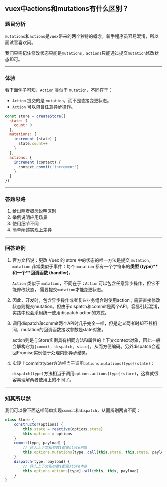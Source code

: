 ## vuex中actions和mutations有什么区别？

### 题目分析

`mutations`和`actions`是`vuex`带来的两个独特的概念。新手程序员容易混淆，所以面试官喜欢问。

我们只需记住修改状态只能是`mutations`，`actions`只能通过提交`mutation`修改状态即可。

---

### 体验

看下面例子可知，`Action` 类似于 `mutation`，不同在于：

- `Action` 提交的是 `mutation`，而不是直接变更状态。
- `Action` 可以包含任意异步操作。

```js
const store = createStore({
  state: {
    count: 0
  },
  mutations: {
    increment (state) {
      state.count++
    }
  },
  actions: {
    increment (context) {
      context.commit('increment')
    }
  }
})
```

---

### 答题思路

1. 给出两者概念说明区别
2. 举例说明应用场景
3. 使用细节不同
4. 简单阐述实现上差异

---

### 回答范例

1. 官方文档说：更改 Vuex 的 store 中的状态的唯一方法是提交 `mutation`，`mutation` 非常类似于事件：每个 `mutation` 都有一个字符串的**类型 (type)\**和一个\**回调函数 (handler)**。

   

   `Action` 类似于 `mutation`，不同在于：`Action`可以包含任意异步操作，但它不能修改状态， 需要提交`mutation`才能变更状态。

   

2. 因此，开发时，包含异步操作或者复杂业务组合时使用action；需要直接修改状态则提交mutation。但由于dispatch和commit是两个API，容易引起混淆，实践中也会采用统一使用dispatch action的方式。

   

3. 调用dispatch和commit两个API时几乎完全一样，但是定义两者时却不甚相同，mutation的回调函数接收参数是state对象。

   

   action则是与Store实例具有相同方法和属性的上下文context对象，因此一般会解构它为`{commit, dispatch, state}`，从而方便编码。另外dispatch会返回Promise实例便于处理内部异步结果。

   

4. 实现上commit(type)方法相当于调用`options.mutations[type](state)`；

   

   `dispatch(type)`方法相当于调用`options.actions[type](store)`，这样就很容易理解两者使用上的不同了。

---

### 知其所以然

我们可以像下面这样简单实现`commit`和`dispatch`，从而辨别两者不同：

```js
class Store {
    constructor(options) {
        this.state = reactive(options.state)
        this.options = options
    }
    commit(type, payload) {
        // 传入上下文和参数1都是state对象
        this.options.mutations[type].call(this.state, this.state, payload)
    }
    dispatch(type, payload) {
        // 传入上下文和参数1都是store本身
        this.options.actions[type].call(this, this, payload)
    }
}
```

